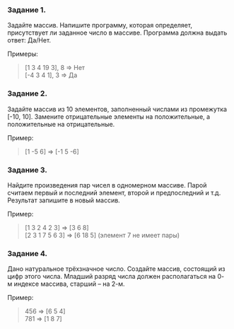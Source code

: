 ### Задание 1.
Задайте массив. Напишите программу, которая определяет,
присутствует ли заданное число в массиве. Программа
должна выдать ответ: Да/Нет.

Примеры:

> [1 3 4 19 3], 8 => Нет<br>
> [-4 3 4 1], 3 => Да 

### Задание 2.
Задайте массив из 10 элементов, заполненный числами из
промежутка [-10, 10]. Замените отрицательные элементы на
положительные, а положительные на отрицательные.

Пример:

> [1 -5 6] => [-1 5 -6]

### Задание 3.
Найдите произведения пар чисел в одномерном массиве. Парой
считаем первый и последний элемент, второй и предпоследний и
т.д. Результат запишите в новый массив.

Пример:
> [1 3 2 4 2 3] => [3 6 8]<br>
> [2 3 1 7 5 6 3] => [6 18 5] (элемент 7 не имеет пары)

### Задание 4.
Дано натуральное трёхзначное число. Создайте массив, состоящий из
цифр этого числа. Младший разряд числа должен располагаться на 0-
м индексе массива, старший – на 2-м.

Пример:

> 456 => [6 5 4]<br>
> 781 => [1 8 7]
